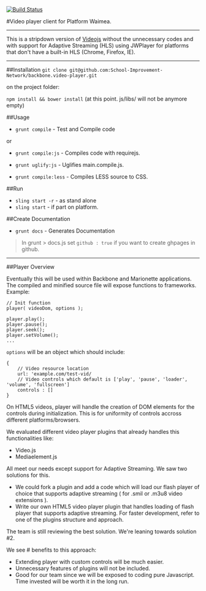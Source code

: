 [![Build Status](https://magnum.travis-ci.com/School-Improvement-Network/backbone.video-player.png?token=k1ButpL8Gfow1RsSRpDy&branch=dev)](https://magnum.travis-ci.com/School-Improvement-Network/backbone.video-player)

#Video player client for Platform Waimea.
___
This is a stripdown version of [Videojs](https://github.com/videojs/video.js) without the unnecessary codes and with support for Adaptive Streaming (HLS) using JWPlayer for platforms that don't have a built-in HLS (Chrome, Firefox, IE).

___
##Installation
`git clone git@github.com:School-Improvement-Network/backbone.video-player.git`

on the project folder:

`npm install && bower install` (at this point. js/libs/ will not be anymore empty)

##Usage
* `grunt compile` - Test and Compile code

or

* `grunt compile:js` - Compiles code with requirejs.

* `grunt uglify:js` - Uglifies main.compile.js.

* `grunt compile:less` - Compiles LESS source to CSS.


##Run
* `sling start -r` - as stand alone
* `sling start` - if part on platform.

##Create Documentation
* `grunt docs` - Generates Documentation

> In grunt > docs.js  set `github : true` if you want to create ghpages in github.
___
##Player Overview

Eventually this will be used within Backbone and Marionette applications.
The compiled and minified source file will expose functions to frameworks. Example:

	// Init function
	player( videoDom, options );

	player.play();
	player.pause();
	player.seek();
	player.setVolume();
	...

`options` will be an object which should include:

	{
		// Video resource location
		url: 'example.com/test-vid/
		// Video controls which default is ['play', 'pause', 'loader', 'volume', 'fullscreen']
		controls : []
	}

On HTML5 videos, player will handle the creation of DOM elements for the controls during initialization. This is for uniformity of controls accross different platforms/browsers.

We evaluated different video player plugins that already handles this functionalities like:

- Video.js
- Mediaelement.js

All meet our needs except support for Adaptive Streaming. We saw two solutions for this.

- We could fork a plugin and add a code which will load our flash player of choice that supports adaptive streaming ( for .smil or .m3u8 video extensions ).
- Write our own HTML5 video player plugin that handles loading of flash player that supports adaptive streaming. For faster development, refer to one of the plugins structure and approach.

The team is still reviewing the best solution. We're leaning towards solution #2.

We see # benefits to this approach:

- Extending player with custom controls will be much easier.
- Unnecessary features of plugins will not be included.
- Good for our team since we will be exposed to coding pure Javascript. Time invested will be worth it in the long run.
